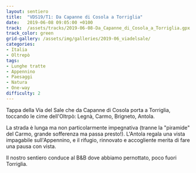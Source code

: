 ```yaml
---
layout: sentiero
title:  "VDS19/T1: Da Capanne di Cosola a Torriglia"
date:   2019-06-08 09:05:00 +0100
track:  /assets/tracks/2019-06-08-Da_Capanne_di_Cosola_a_Torriglia.gpx
track_color: green
grid-gallery: /assets/img/galleries/2019-06_viadelsale/
categories:
- Italia
- Oltrepò
tags:
- Lunghe tratte
- Appennino
- Paesaggi
- Natura
- One-way
difficulty: 2
---
```


Tappa della Via del Sale che da Capanne di Cosola porta a Torriglia, toccando le cime dell'Oltrpò: Legnà, Carmo, Brigneto, Antola. 

La strada è lunga ma non particolarmente impegnativa (tranne la "piramide" del Carmo, grande sofferenza ma passa presto!). L'Antola regala una vista impagabile sull'Appennino, e il rifugio, rinnovato e accogliente merita di fare una pausa con vista. 

Il nostro sentiero conduce al B&B dove abbiamo pernottato, poco fuori Torriglia.